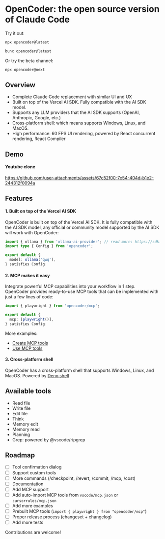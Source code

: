 # OpenCoder: the open source version of Claude Code

Try it out:

```bash
npx opencoder@latest
```

```bash
bunx opencoder@latest
```

Or try the beta channel:
```bash
npx opencoder@next
```

## Overview

- Complete Claude Code replacement with similar UI and UX
- Built on top of the Vercel AI SDK. Fully compatible with the AI SDK model.
- Supports any LLM providers that the AI SDK supports (OpenAI, Anthropic, Google, etc.)
- Cross-platform shell: which means supports Windows, Linux, and MacOS.
- High performance: 60 FPS UI rendering, powered by React concurrent rendering, React Compiler

## Demo

#### Youtube clone
https://github.com/user-attachments/assets/67c52f00-7c54-404d-b1e2-244312f0094a



## Features

#### 1. Built on top of the Vercel AI SDK
OpenCoder is built on top of the Vercel AI SDK. It is fully compatible with the AI SDK model, any official or community model supported by the AI SDK will work with OpenCoder:
```typescript
import { ollama } from 'ollama-ai-provider'; // read more: https://sdk.vercel.ai/providers/community-providers/ollama
import type { Config } from 'opencoder';

export default {
  model: ollama('qwq'),
} satisfies Config
```

#### 2. MCP makes it easy
Integrate powerful MCP capabilities into your workflow in 1 step. OpenCoder provides ready-to-use MCP tools that can be implemented with just a few lines of code:
```typescript
import { playwright } from 'opencoder/mcp';

export default {
  mcp: [playwright()],
} satisfies Config
```

More examples:
- [Create MCP tools](https://github.com/OpenCoder-AI/OpenCoder/tree/main/examples/mcp-create-mcp)
- [Use MCP tools](https://github.com/OpenCoder-AI/OpenCoder/tree/main/examples/mcp)

#### 3. Cross-platform shell
OpenCoder has a cross-platform shell that supports Windows, Linux, and MacOS. Powered by [Deno shell](https://github.com/denoland/deno_task_shell)

## Available tools
- Read file
- Write file
- Edit file
- Think
- Memory edit
- Memory read
- Planning
- Grep: powered by @vscode/ripgrep

## Roadmap

- [ ] Tool confirmation dialog
- [ ] Support custom tools
- [ ] More commands (/checkpoint, /revert, /commit, /mcp, /cost)
- [ ] Documentation
- [ ] Add MCP support
- [ ] Add auto-import MCP tools from `vscode/mcp.json` or `cursorrules/mcp.json`
- [ ] Add more examples
- [ ] Prebuilt MCP tools (`import { playwright } from "opencoder/mcp"`)
- [ ] Proper release process (changeset + changelog)
- [ ] Add more tests

Contributions are welcome!
